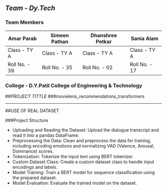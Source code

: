 ## _Team - Dy.Tech_
### Team Members
| Amar Parab   | Simeen Pathan | Dhanshree Petkar | Sania Alam |
|------------------|-------------------------|-------------------|-------------------|
| Class - TY A   |         Class - TY A |      Class - TY A |Class - TY A |
| Roll No. - 39   |       Roll No. - 35  |     Roll No. - 02  | Roll No. - 17   |

### College - D.Y.Patil College of Engineering & Technology

##_PROJECT TITTLE_
###movielens_recommendations_transformers

--------------------------------------------------

##USE OF REAL DATASET 

###Project Structure
* Uploading and Reading the Dataset: Upload the dialogue transcript and read it into a pandas DataFrame.
* Preprocessing the Data: Clean and preprocess the data for training, including encoding emotions and normalizing VAD (Valence, Arousal, Dominance) scores.
* Tokenization: Tokenize the input text using BERT tokenizer.
* Custom Dataset Class: Create a custom dataset class to handle input encodings and labels.
* Model Training: Train a BERT model for sequence classification using the prepared dataset.
* Model Evaluation: Evaluate the trained model on the dataset.


